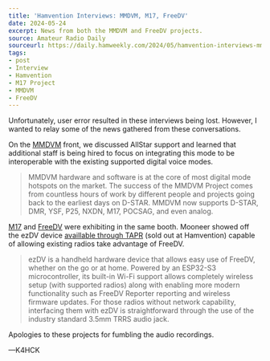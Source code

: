 ```yaml
---
title: 'Hamvention Interviews: MMDVM, M17, FreeDV'
date: 2024-05-24
excerpt: News from both the MMDVM and FreeDV projects.
source: Amateur Radio Daily
sourceurl: https://daily.hamweekly.com/2024/05/hamvention-interviews-mmdvm-m17-freedv/
tags:
- post
- Interview
- Hamvention
- M17 Project
- MMDVM
- FreeDV
---
```

Unfortunately, user error resulted in these interviews being lost. However, I wanted to relay some of the news gathered from these conversations.

On the [MMDVM](https://mmdvm.com/) front, we discussed AllStar support and learned that additional staff is being hired to focus on integrating this mode to be interoperable with the existing supported digital voice modes.

> MMDVM hardware and software is at the core of most digital mode hotspots on the market. The success of the MMDVM Project comes from countless hours of work by different people and projects going back to the earliest days on D-STAR. MMDVM now supports D-STAR, DMR, YSF, P25, NXDN, M17, POCSAG, and even analog.

[M17](https://m17project.org/) and [FreeDV](https://freedv.org/) were exhibiting in the same booth. Mooneer showed off the ezDV device [availlable through TAPR](https://tapr.org/product/ezdv/) (sold out at Hamvention) capable of allowing existing radios take advantage of FreeDV.

> ezDV is a handheld hardware device that allows easy use of FreeDV, whether on the go or at home. Powered by an ESP32-S3 microcontroller, its built-in Wi-Fi support allows completely wireless setup (with supported radios) along with enabling more modern functionality such as FreeDV Reporter reporting and wireless firmware updates. For those radios without network capability, interfacing them with ezDV is straightforward through the use of the industry standard 3.5mm TRRS audio jack.

Apologies to these projects for fumbling the audio recordings.

&mdash;K4HCK
